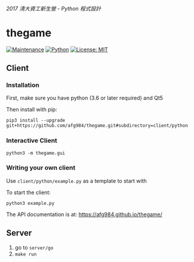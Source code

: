 ###### 2017 清大資工新生營 - Python 程式設計
# thegame
[![Maintenance](https://img.shields.io/maintenance/yes/2017.svg)]()
[![Python](https://img.shields.io/badge/Python-3.6-brightgreen.svg)](https://www.python.org/downloads/)
[![License: MIT](https://img.shields.io/badge/License-MIT-yellow.svg)](https://opensource.org/licenses/MIT)

## Client

### Installation

First, make sure you have python (3.6 or later required) and Qt5

Then install with pip:

```
pip3 install --upgrade git+https://github.com/afg984/thegame.git#subdirectory=client/python
```

### Interactive Client

```
python3 -m thegame.gui
```

### Writing your own client

Use `client/python/example.py` as a template to start with

To start the client:

```
python3 example.py
```

The API documentation is at: https://afg984.github.io/thegame/

## Server

1. go to `server/go`
2. `make run`
